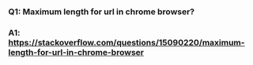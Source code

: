 ### Q1: Maximum length for url in chrome browser?
### A1: https://stackoverflow.com/questions/15090220/maximum-length-for-url-in-chrome-browser
